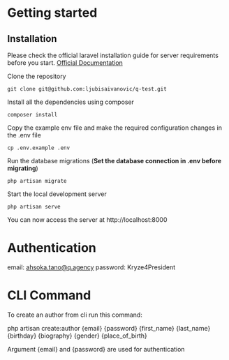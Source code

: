 
# Getting started

## Installation

Please check the official laravel installation guide for server requirements before you start. [Official Documentation](https://laravel.com/docs/9.x/installation)


Clone the repository

    git clone git@github.com:ljubisaivanovic/q-test.git


Install all the dependencies using composer

    composer install

Copy the example env file and make the required configuration changes in the .env file

    cp .env.example .env

Run the database migrations (**Set the database connection in .env before migrating**)

    php artisan migrate

Start the local development server

    php artisan serve

You can now access the server at http://localhost:8000


 
# Authentication
 
email: ahsoka.tano@q.agency
password: Kryze4President


# CLI Command

 To create an author from cli run this command: 
 
 php artisan create:author {email} {password} {first_name} {last_name} {birthday} {biography} {gender} {place_of_birth}

 Argument {email} and {password} are used for authentication

